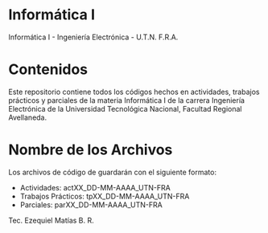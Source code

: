 # Informática I
Informática I - Ingeniería Electrónica - U.T.N. F.R.A.

# Contenidos
Este repositorio contiene todos los códigos hechos en actividades, trabajos prácticos y parciales de la materia Informática I de la carrera Ingeniería Electrónica de la Universidad Tecnológica Nacional, Facultad Regional Avellaneda.

# Nombre de los Archivos
Los archivos de código de guardarán con el siguiente formato:
* Actividades: actXX_DD-MM-AAAA_UTN-FRA
* Trabajos Prácticos: tpXX_DD-MM-AAAA_UTN-FRA
* Parciales: parXX_DD-MM-AAAA_UTN-FRA

Tec. Ezequiel Matías B. R.
